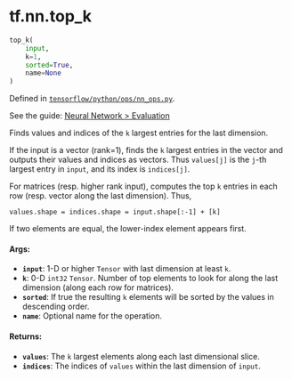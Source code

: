 <div itemscope itemtype="http://developers.google.com/ReferenceObject">
<meta itemprop="name" content="tf.nn.top_k" />
</div>

# tf.nn.top_k

``` python
top_k(
    input,
    k=1,
    sorted=True,
    name=None
)
```



Defined in [`tensorflow/python/ops/nn_ops.py`](https://www.tensorflow.org/code/tensorflow/python/ops/nn_ops.py).

See the guide: [Neural Network > Evaluation](../../../../api_guides/python/nn.md#Evaluation)

Finds values and indices of the `k` largest entries for the last dimension.

If the input is a vector (rank=1), finds the `k` largest entries in the vector
and outputs their values and indices as vectors.  Thus `values[j]` is the
`j`-th largest entry in `input`, and its index is `indices[j]`.

For matrices (resp. higher rank input), computes the top `k` entries in each
row (resp. vector along the last dimension).  Thus,

    values.shape = indices.shape = input.shape[:-1] + [k]

If two elements are equal, the lower-index element appears first.

#### Args:

* <b>`input`</b>: 1-D or higher `Tensor` with last dimension at least `k`.
* <b>`k`</b>: 0-D `int32` `Tensor`.  Number of top elements to look for along the last
    dimension (along each row for matrices).
* <b>`sorted`</b>: If true the resulting `k` elements will be sorted by the values in
    descending order.
* <b>`name`</b>: Optional name for the operation.


#### Returns:

* <b>`values`</b>: The `k` largest elements along each last dimensional slice.
* <b>`indices`</b>: The indices of `values` within the last dimension of `input`.